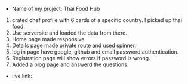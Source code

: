 - Name of my project: Thai Food Hub
1. crated chef profile with 6 cards of a specific country. I picked up thai food.
2. Use serversite and loaded the data from there.
3. Home page made responsive.
4. Details page made private route and used spinner.
5. log in page have google, github and email password authentication.
6. Registration page will show errors if password is wrong.
7. Added a blog page and answerd the questions.


- live link: 